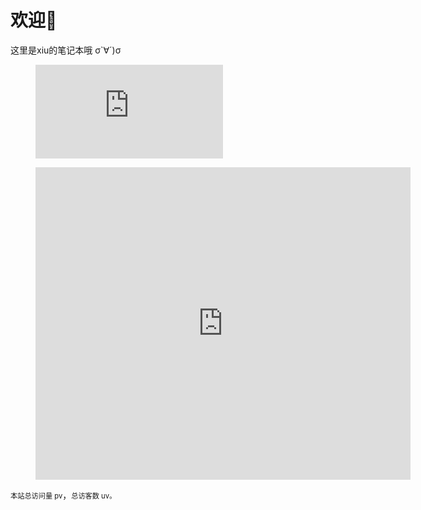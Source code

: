 # 欢迎👏

这里是xiu的笔记本哦  σ`∀´)σ




<figure><embed src="https://wakatime.com/share/@8ad7e759-f462-4d0f-8256-e08129031e64/1d9f8d44-d0a3-4c06-80f3-9264d222033a.svg"></embed></figure>

<figure>
  <!-- 一口气加上 type、width、height -->
  <embed
    src="https://wakatime.com/share/@8ad7e759-f462-4d0f-8256-e08129031e64/287162d8-f8a0-4484-9a17-4b051d5647d4.svg"
    type="image/svg+xml"
    width="600"
    height="500" />
</figure>


<span id="busuanzi_container_site_pv" style="font-size:0.8em;color=grey">本站总访问量 <span id="busuanzi_value_site_pv">pv</span></span>，<span id="busuanzi_container_site_uv" style="font-size:0.8em;color=grey">总访客数 <span id="busuanzi_value_site_uv">uv</span>。</span>
